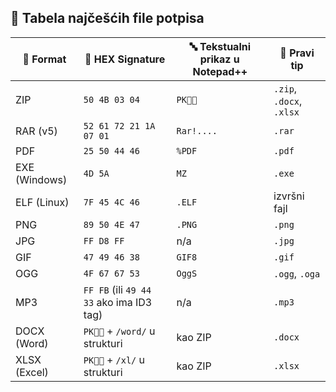 ## 📑 **Tabela najčešćih file potpisa**

| 🧾 Format     | 🧩 HEX Signature                         | 🔤 Tekstualni prikaz u Notepad++ | 📁 Pravi tip             |
| ------------- | ---------------------------------------- | -------------------------------- | ------------------------ |
| ZIP           | `50 4B 03 04`                            | `PK`                           | `.zip`, `.docx`, `.xlsx` |
| RAR (v5)      | `52 61 72 21 1A 07 01`                   | `Rar!....`                       | `.rar`                   |
| PDF           | `25 50 44 46`                            | `%PDF`                           | `.pdf`                   |
| EXE (Windows) | `4D 5A`                                  | `MZ`                             | `.exe`                   |
| ELF (Linux)   | `7F 45 4C 46`                            | `.ELF`                           | izvršni fajl             |
| PNG           | `89 50 4E 47`                            | `.PNG`                           | `.png`                   |
| JPG           | `FF D8 FF`                               | n/a                              | `.jpg`                   |
| GIF           | `47 49 46 38`                            | `GIF8`                           | `.gif`                   |
| OGG           | `4F 67 67 53`                            | `OggS`                           | `.ogg`, `.oga`           |
| MP3           | `FF FB` (ili `49 44 33` ako ima ID3 tag) | n/a                              | `.mp3`                   |
| DOCX (Word)   | `PK` + `/word/` u strukturi            | kao ZIP                          | `.docx`                  |
| XLSX (Excel)  | `PK` + `/xl/` u strukturi              | kao ZIP                          | `.xlsx`                  |